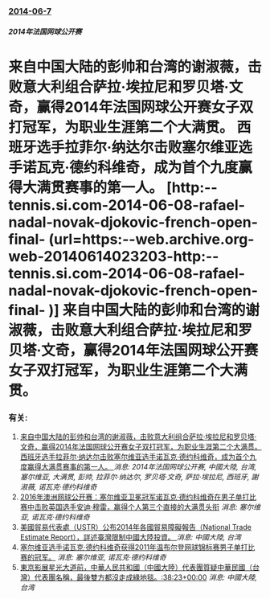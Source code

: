### [2014-06-7](/news/2014/06/7/index.md)

##### 2014年法国网球公开赛
#  来自中国大陆的彭帅和台湾的谢淑薇，击败意大利组合萨拉·埃拉尼和罗贝塔·文奇，赢得2014年法国网球公开赛女子双打冠军，为职业生涯第二个大满贯。 西班牙选手拉菲尔·纳达尔击败塞尔维亚选手诺瓦克·德约科维奇，成为首个九度赢得大满贯赛事的第一人。 [http:--tennis.si.com-2014-06-08-rafael-nadal-novak-djokovic-french-open-final- (url=https:--web.archive.org-web-20140614023203-http:--tennis.si.com-2014-06-08-rafael-nadal-novak-djokovic-french-open-final- )] 来自中国大陆的彭帅和台湾的谢淑薇，击败意大利组合萨拉·埃拉尼和罗贝塔·文奇，赢得2014年法国网球公开赛女子双打冠军，为职业生涯第二个大满贯。




### 有关:

1. [ 来自中国大陆的彭帅和台湾的谢淑薇，击败意大利组合萨拉·埃拉尼和罗贝塔·文奇，赢得2014年法国网球公开赛女子双打冠军，为职业生涯第二个大满贯。 西班牙选手拉菲尔·纳达尔击败塞尔维亚选手诺瓦克·德约科维奇，成为首个九度赢得大满贯赛事的第一人。 ](/zh/news/2014/06/7/来自中国大陆的彭帅和台湾的谢淑薇-击败意大利组合萨拉-埃拉尼和罗贝塔-文奇-赢得2014年法国网球公开赛女子双打冠军.md) _消息: 2014年法国网球公开赛, 中國大陸, 台湾, 塞尔维亚, 大满贯, 彭帅, 拉菲尔·纳达尔, 罗贝塔·文奇, 萨拉·埃拉尼, 西班牙, 謝淑薇, 诺瓦克·德约科维奇_
2. [2016年澳洲网球公开赛：塞尔维亚卫冕冠军诺瓦克·德约科维奇在男子单打比赛中击败英国选手安迪·穆雷，赢得个人第三个直接的大满贯头衔](/zh/news/2016/01/31/2016年澳洲网球公开赛-塞尔维亚卫冕冠军诺瓦克-德约科维奇在男子单打比赛中击败英国选手安迪-穆雷-赢得个人第三个直接的.md) _消息: 塞尔维亚, 诺瓦克·德约科维奇_
3. [美國貿易代表處（USTR）公布2014年各國貿易障礙報告（National Trade Estimate Report），詳述臺灣限制中國大陸投資。 ](/zh/news/2014/03/31/美國貿易代表處-USTR-公布2014年各國貿易障礙報告-National-Trade-Estimate-Report.md) _消息: 中國大陸, 台湾_
4. [ 塞尔维亚选手诺瓦克·德约科维奇获得2011年温布尔登网球锦标赛男子单打比赛的冠军。](/zh/news/2011/07/3/塞尔维亚选手诺瓦克-德约科维奇获得2011年温布尔登网球锦标赛男子单打比赛的冠军.md) _消息: 塞尔维亚, 诺瓦克·德约科维奇_
5. [ 東京影展星光大道前，中華人民共和國（中國大陸）代表團質疑中華民國（台灣）代表團名稱，最後雙方都沒走成綠地毯。:38:23+00:00](/zh/news/2010/10/23/東京影展星光大道前-中華人民共和國-中國大陸-代表團質疑中華民國-台灣-代表團名稱-最後雙方都沒走成綠地毯-38-2.md) _消息: 中國大陸, 台湾_
